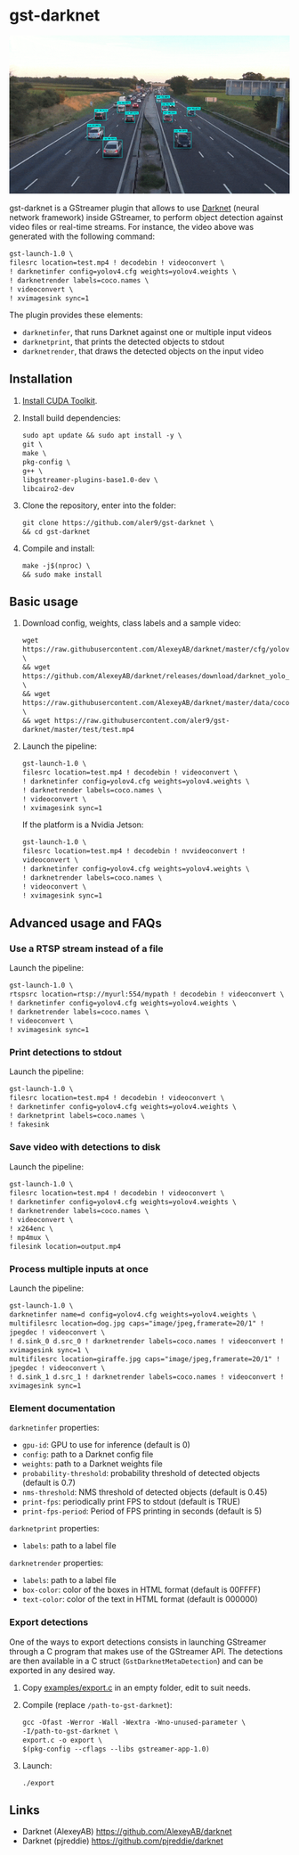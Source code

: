 
# gst-darknet

![](README.gif)

gst-darknet is a GStreamer plugin that allows to use [Darknet](https://github.com/AlexeyAB/darknet) (neural network framework) inside GStreamer, to perform object detection against video files or real-time streams. For instance, the video above was generated with the following command:

```
gst-launch-1.0 \
filesrc location=test.mp4 ! decodebin ! videoconvert \
! darknetinfer config=yolov4.cfg weights=yolov4.weights \
! darknetrender labels=coco.names \
! videoconvert \
! xvimagesink sync=1
```

The plugin provides these elements:

* `darknetinfer`, that runs Darknet against one or multiple input videos
* `darknetprint`, that prints the detected objects to stdout
* `darknetrender`, that draws the detected objects on the input video

## Installation

1. [Install CUDA Toolkit](https://developer.nvidia.com/cuda-downloads).

2. Install build dependencies:

   ```
   sudo apt update && sudo apt install -y \
   git \
   make \
   pkg-config \
   g++ \
   libgstreamer-plugins-base1.0-dev \
   libcairo2-dev
   ```

3. Clone the repository, enter into the folder:

   ```
   git clone https://github.com/aler9/gst-darknet \
   && cd gst-darknet
   ```

4. Compile and install:

   ```
   make -j$(nproc) \
   && sudo make install
   ```

## Basic usage

1. Download config, weights, class labels and a sample video:

   ```
   wget https://raw.githubusercontent.com/AlexeyAB/darknet/master/cfg/yolov4.cfg \
   && wget https://github.com/AlexeyAB/darknet/releases/download/darknet_yolo_v3_optimal/yolov4.weights \
   && wget https://raw.githubusercontent.com/AlexeyAB/darknet/master/data/coco.names \
   && wget https://raw.githubusercontent.com/aler9/gst-darknet/master/test/test.mp4
   ```

2. Launch the pipeline:

   ```
   gst-launch-1.0 \
   filesrc location=test.mp4 ! decodebin ! videoconvert \
   ! darknetinfer config=yolov4.cfg weights=yolov4.weights \
   ! darknetrender labels=coco.names \
   ! videoconvert \
   ! xvimagesink sync=1
   ```

   If the platform is a Nvidia Jetson:

   ```
   gst-launch-1.0 \
   filesrc location=test.mp4 ! decodebin ! nvvideoconvert ! videoconvert \
   ! darknetinfer config=yolov4.cfg weights=yolov4.weights \
   ! darknetrender labels=coco.names \
   ! videoconvert \
   ! xvimagesink sync=1
   ```

## Advanced usage and FAQs

### Use a RTSP stream instead of a file

Launch the pipeline:

```
gst-launch-1.0 \
rtspsrc location=rtsp://myurl:554/mypath ! decodebin ! videoconvert \
! darknetinfer config=yolov4.cfg weights=yolov4.weights \
! darknetrender labels=coco.names \
! videoconvert \
! xvimagesink sync=1
```

### Print detections to stdout

Launch the pipeline:

```
gst-launch-1.0 \
filesrc location=test.mp4 ! decodebin ! videoconvert \
! darknetinfer config=yolov4.cfg weights=yolov4.weights \
! darknetprint labels=coco.names \
! fakesink
```

### Save video with detections to disk

Launch the pipeline:

```
gst-launch-1.0 \
filesrc location=test.mp4 ! decodebin ! videoconvert \
! darknetinfer config=yolov4.cfg weights=yolov4.weights \
! darknetrender labels=coco.names \
! videoconvert \
! x264enc \
! mp4mux \
filesink location=output.mp4
```

### Process multiple inputs at once

Launch the pipeline:

```
gst-launch-1.0 \
darknetinfer name=d config=yolov4.cfg weights=yolov4.weights \
multifilesrc location=dog.jpg caps="image/jpeg,framerate=20/1" ! jpegdec ! videoconvert \
! d.sink_0 d.src_0 ! darknetrender labels=coco.names ! videoconvert ! xvimagesink sync=1 \
multifilesrc location=giraffe.jpg caps="image/jpeg,framerate=20/1" ! jpegdec ! videoconvert \
! d.sink_1 d.src_1 ! darknetrender labels=coco.names ! videoconvert ! xvimagesink sync=1
```

### Element documentation

`darknetinfer` properties:

* `gpu-id`: GPU to use for inference (default is 0)
* `config`: path to a Darknet config file
* `weights`: path to a Darknet weights file
* `probability-threshold`: probability threshold of detected objects (default is 0.7)
* `nms-threshold`: NMS threshold of detected objects (default is 0.45)
* `print-fps`: periodically print FPS to stdout (default is TRUE)
* `print-fps-period`: Period of FPS printing in seconds (default is 5)

`darknetprint` properties:

* `labels`: path to a label file

`darknetrender` properties:

* `labels`: path to a label file
* `box-color`: color of the boxes in HTML format (default is 00FFFF)
* `text-color`: color of the text in HTML format (default is 000000)


### Export detections

One of the ways to export detections consists in launching GStreamer through a C program that makes use of the GStreamer API. The detections are then available in a C struct (`GstDarknetMetaDetection`) and can be exported in any desired way.

1. Copy [examples/export.c](examples/export.c) in an empty folder, edit to suit needs.

2. Compile (replace `/path-to-gst-darknet`):

   ```
   gcc -Ofast -Werror -Wall -Wextra -Wno-unused-parameter \
   -I/path-to-gst-darknet \
   export.c -o export \
   $(pkg-config --cflags --libs gstreamer-app-1.0)
   ```

3. Launch:

   ```
   ./export
   ```

## Links

* Darknet (AlexeyAB) https://github.com/AlexeyAB/darknet
* Darknet (pjreddie) https://github.com/pjreddie/darknet
